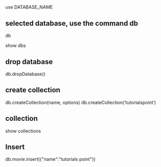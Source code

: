 
##
use DATABASE_NAME

## selected database, use the command db

db

show dbs

## drop database
db.dropDatabase()

## create collection
db.createCollection(name, options)
db.createCollection(‘tutorialspoint’)

## collection
show collections

## Insert
db.movie.insert({"name":"tutorials point"})
